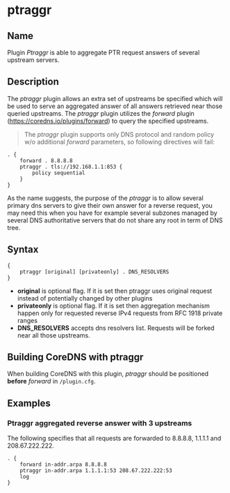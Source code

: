 # ptraggr

## Name

Plugin *Ptraggr* is able to aggregate PTR request answers of several upstream servers.

## Description

The *ptraggr* plugin allows an extra set of upstreams be specified which will be used
to serve an aggregated answer of all answers retrieved near those queried upstreams. The *ptraggr* plugin utilizes the *forward* plugin (<https://coredns.io/plugins/forward>) to query the specified upstreams.

> The *ptraggr* plugin supports only DNS protocol and random policy w/o additional *forward* parameters, so following directives will fail:

```
. {
    forward . 8.8.8.8
    ptraggr . tls://192.168.1.1:853 {
        policy sequential
    }
}
```

As the name suggests, the purpose of the *ptraggr* is to allow several primary dns servers to give their own answer for a reverse request, you may need this when you have for example several subzones managed by several DNS authoritative servers that do not share any root in term of DNS tree.

## Syntax

```
{
    ptraggr [original] [privateonly] . DNS_RESOLVERS
}
```

* **original** is optional flag. If it is set then ptraggr uses original request instead of potentially changed by other plugins
* **privateonly** is optional flag. If it is set then aggregation mechanism happen only for requested reverse IPv4 requests from RFC 1918 private ranges
* **DNS_RESOLVERS** accepts dns resolvers list. Requests will be forked near all those upstreams.

## Building CoreDNS with ptraggr

When building CoreDNS with this plugin, _ptraggr_ should be positioned **before** _forward_ in `/plugin.cfg`.

## Examples

### Ptraggr aggregated reverse answer with 3 upstreams

The following specifies that all requests are forwarded to 8.8.8.8, 1.1.1.1 and 208.67.222.222.

```
. {
    forward in-addr.arpa 8.8.8.8
    ptraggr in-addr.arpa 1.1.1.1:53 208.67.222.222:53
    log
}

```
